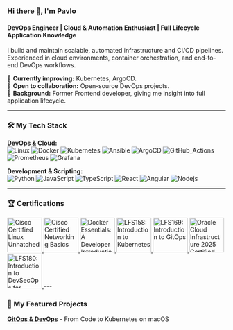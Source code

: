 ### Hi there 👋, I'm Pavlo

#### DevOps Engineer | Cloud & Automation Enthusiast | Full Lifecycle Application Knowledge

I build and maintain scalable, automated infrastructure and CI/CD pipelines. Experienced in cloud environments, container orchestration, and end-to-end DevOps workflows.  

🔹 **Currently improving:** Kubernetes, ArgoCD.  
🔹 **Open to collaboration:** Open-source DevOps projects.  
🔹 **Background:** Former Frontend developer, giving me insight into full application lifecycle.

---

### 🛠️ My Tech Stack

**DevOps & Cloud:**  
![Linux](https://img.shields.io/badge/Linux-FCC624?style=for-the-badge&logo=linux&logoColor=black)
![Docker](https://img.shields.io/badge/Docker-2496ED?style=for-the-badge&logo=docker&logoColor=white)
![Kubernetes](https://img.shields.io/badge/Kubernetes-326CE5?style=for-the-badge&logo=kubernetes&logoColor=white)
![Ansible](https://img.shields.io/badge/Ansible-EE0000?style=for-the-badge&logo=ansible&logoColor=white)
![ArgoCD](https://img.shields.io/badge/Argo%20CD-1e0b3e?style=for-the-badge&logo=argo&logoColor=#d16044)
![GitHub_Actions](https://img.shields.io/badge/GitHub_Actions-2088FF?style=for-the-badge&logo=github-actions&logoColor=white)
![Prometheus](https://img.shields.io/badge/Prometheus-000000?style=for-the-badge&logo=prometheus&labelColor=000000)
![Grafana](https://img.shields.io/badge/Grafana-F2F4F9?style=for-the-badge&logo=grafana&logoColor=orange&labelColor=F2F4F9)

**Development & Scripting:**  
![Python](https://img.shields.io/badge/Python-3776AB?style=for-the-badge&logo=python&logoColor=white)
![JavaScript](https://img.shields.io/badge/JavaScript-F7DF1E?style=for-the-badge&logo=javascript&logoColor=black)
![TypeScript](https://img.shields.io/badge/TypeScript-007ACC?style=for-the-badge&logo=typescript&logoColor=white)
![React](https://img.shields.io/badge/React-61DAFB?style=for-the-badge&logo=react&logoColor=black)
![Angular](https://img.shields.io/badge/Angular-DD0031?style=for-the-badge&logo=angular&logoColor=white)
![Nodejs](https://img.shields.io/badge/Node%20js-339933?style=for-the-badge&logo=nodedotjs&logoColor=white)

---

### 🏆 Certifications
<a href="https://www.credly.com/badges/517167c8-3159-47d3-8aef-698c171bed6e/public_url" target="_blank">
  <img src="https://images.credly.com/size/680x680/images/f25ec9d4-c59d-49b9-944a-f160012e81cd/image.png" alt="Cisco Certified Linux Unhatched" width="80" height="80"/>
</a>
<a href="https://www.credly.com/badges/d6815951-101e-4cee-a7c3-abac32465d46/public_url" target="_blank">
  <img src="https://images.credly.com/size/680x680/images/5bdd6a39-3e03-4444-9510-ecff80c9ce79/image.png" alt="Cisco Certified Networking Basics" width="80" height="80"/>
</a>
<a href="https://www.credly.com/badges/609b8a5a-93f7-46fa-8f35-00e47cd31e05/public_url" target="_blank">
  <img src="https://images.credly.com/size/680x680/images/b0c5445a-72a2-46ce-a599-96147e210efb/blob" alt="Docker Essentials: A Developer Introduction" width="80" height="80"/>
</a>
<a href="https://www.credly.com/badges/cbcf9f95-ade6-4a26-8d60-479ec695c0a8/public_url" target="_blank">
  <img src="https://images.credly.com/size/680x680/images/4b5a8636-c554-482d-bbdc-7925fb3624c3/blob" alt="LFS158: Introduction to Kubernetes" width="80" height="80"/>
</a>
<a href="https://www.credly.com/badges/e60ca8bb-bf8d-4016-9df3-8b55e298919f/public_url" target="_blank">
  <img src="https://images.credly.com/size/680x680/images/032a65da-a036-4d05-ad80-8fc1274363ab/blob" alt="LFS169: Introduction to GitOps" width="80" height="80"/>
</a>
<a href="https://catalog-education.oracle.com/ords/certview/sharebadge?id=0CFCDD7DA8DE5DD7779DDAEB48BE3FE83337209511BD629D1A611B72305E5B92" target="_blank">
  <img src="https://images.credly.com/size/680x680/images/ad7eda3b-2519-4787-bfcd-6febaba7c5d0/OCI25FNDCFAV1_cached_image_20251023-30-n1p6d.png" alt="Oracle Cloud Infrastructure 2025 Certified Foundations Associate" width="80" height="80"/>
</a>
<a href="https://www.credly.com/badges/9f37f3bf-1889-4982-9e50-086a1f660709/public_url" target="_blank">
  <img src="https://images.credly.com/size/680x680/images/64e6e2af-459c-4615-9202-3d2697a21b35/blob" alt="LFS180: Introduction to DevSecOps for Managers" width="80" height="80"/>
</a>
---

### 🚀 My Featured Projects

**[GitOps & DevOps](https://github.com/0c2pus/devops-portfolio-project?tab=readme-ov-file)** - From Code to Kubernetes on macOS



